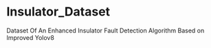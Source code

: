 # Insulator_Dataset
Dataset Of An Enhanced Insulator Fault Detection Algorithm Based on Improved Yolov8
